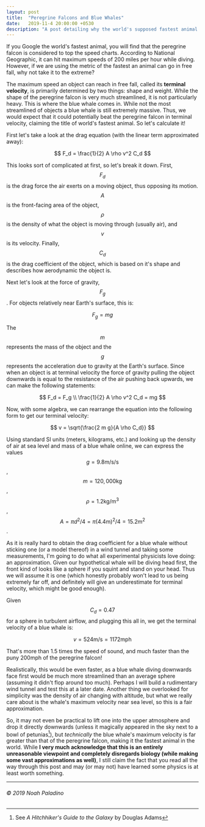 ```yaml
---
layout: post
title:  "Peregrine Falcons and Blue Whales"
date:   2019-11-4 20:00:00 +0530
description: "A post detailing why the world's supposed fastest animal is a fraud."
---
```


If you Google the world's fastest animal, you will find that the peregrine falcon is considered to top the speed charts. According to National Geographic, it can hit maximum speeds of 200 miles per hour while diving. However, if we are using the metric of the fastest an animal can go in free fall, why not take it to the extreme?

The maximum speed an object can reach in free fall, called its **terminal velocity**, is primarily determined by two things: shape and weight. While the shape of the peregrine falcon is very much streamlined, it is not particularly heavy. This is where the blue whale comes in. While not the most streamlined of objects a blue whale is still extremely massive. Thus, we would expect that it could potentially beat the peregrine falcon in terminal velocity, claiming the title of world's fastest animal. So let's calculate it!


First let's take a look at the drag equation (with the linear term approximated away):

$$
F_d =  \frac{1}{2} A \rho v^2 C_d
$$

This looks sort of complicated at first, so let's break it down. First, $$ F_d $$ is the drag force the air exerts on a moving object, thus opposing its motion. $$ A $$ is the front-facing area of the object, $$ \rho $$ is the density of what the object is moving through (usually air), and $$ v $$ is its velocity. Finally, $$ C_d $$ is the drag coefficient of the object, which is based on it's shape and describes how aerodynamic the object is.

Next let's look at the force of gravity, $$ F_g $$. For objects relatively near Earth's surface, this is:

$$
F_g = mg
$$

The $$ m $$ represents the mass of the object and the $$ g $$ represents the acceleration due to gravity at the Earth's surface. Since when an object is at terminal velocity the force of gravity pulling the object downwards is equal to the resistance of the air pushing back upwards, we can make the following statements:

$$
F_d = F_g \\
\frac{1}{2} A \rho v^2 C_d = mg
$$

Now, with some algebra, we can rearrange the equation into the following form to get our terminal velocity:

$$
v = \sqrt{\frac{2 m g}{A \rho C_d}}
$$

Using standard SI units (meters, kilograms, etc.) and looking up the density of air at sea level and mass of a blue whale online, we can express the values $$ g=9.8 \mathrm{m/s/s} $$, $$ m = 120,000 \mathrm{kg} $$, $$ \rho = 1.2 \mathrm{kg/m^3} $$, $$ A = \pi d^2 / 4 = \pi (4.4 \mathrm{m})^2 / 4 = 15.2 \mathrm{m^2} $$.

As it is really hard to obtain the drag coefficient for a blue whale without sticking one (or a model thereof) in a wind tunnel and taking some measurements, I'm going to do what all experimental physicists love doing: an approximation. Given our hypothetical whale will be diving head first, the front kind of looks like a sphere if you squint and stand on your head. Thus we will assume it is one (which honestly probably won't lead to us being extremely far off, and definitely will give an underestimate for terminal velocity, which might be good enough). 

Given $$ C_d = 0.47 $$ for a sphere in turbulent airflow, and plugging this all in, we get the terminal velocity of a blue whale is:

$$
v = 524 \mathrm{m/s} = 1172 \mathrm{mph}
$$

That's more than 1.5 times the speed of sound, and much faster than the puny 200mph of the peregrine falcon!

Realistically, this would be even faster, as a blue whale diving downwards face first would be much more streamlined than an average sphere (assuming it didn't flop around too much). Perhaps I will build a rudimentary wind tunnel and test this at a later date. Another thing we overlooked for simplicity was the density of air changing with altitude, but what we really care about is the whale's maximum velocity near sea level, so this is a fair approximation.

So, it may not even be practical to lift one into the upper atmosphere and drop it directly downwards (unless it magically appeared in the sky next to a bowl of petunias[^1]), but *technically* the blue whale's maximum velocity is far greater than that of the peregrine falcon, making it the fastest animal in the world. While **I very much acknowledge that this is an entirely unreasonable viewpoint and completely disregards biology (while making some vast approximations as well)**, I still claim the fact that you read all the way through this post and may (or may not) have learned some physics is at least worth something. 

[^1]: See *A Hitchhiker's Guide to the Galaxy* by Douglas Adams

---
###### © 2019 Noah Paladino
